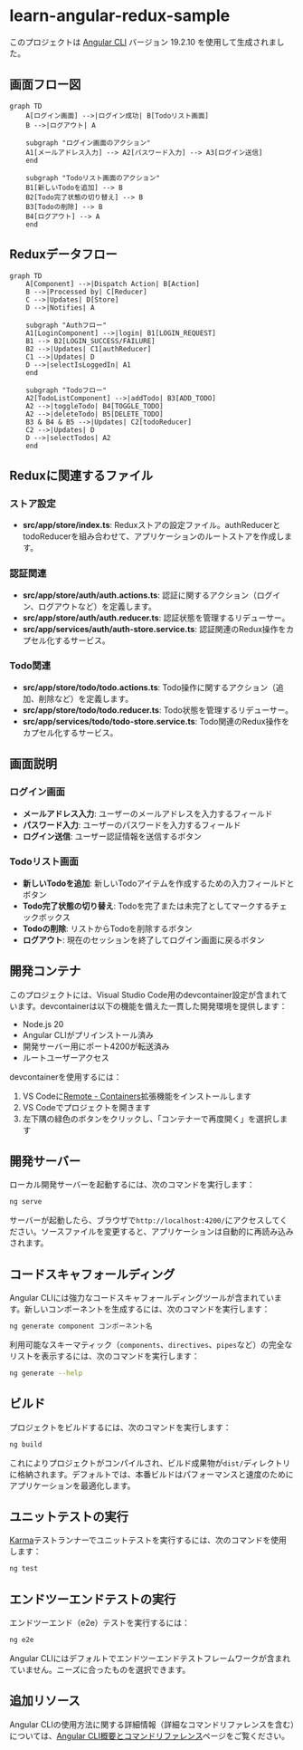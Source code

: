 # learn-angular-redux-sample

このプロジェクトは [Angular CLI](https://github.com/angular/angular-cli) バージョン 19.2.10 を使用して生成されました。

## 画面フロー図

```mermaid
graph TD
    A[ログイン画面] -->|ログイン成功| B[Todoリスト画面]
    B -->|ログアウト| A

    subgraph "ログイン画面のアクション"
    A1[メールアドレス入力] --> A2[パスワード入力] --> A3[ログイン送信]
    end

    subgraph "Todoリスト画面のアクション"
    B1[新しいTodoを追加] --> B
    B2[Todo完了状態の切り替え] --> B
    B3[Todoの削除] --> B
    B4[ログアウト] --> A
    end
```

## Reduxデータフロー

```mermaid
graph TD
    A[Component] -->|Dispatch Action| B[Action]
    B -->|Processed by| C[Reducer]
    C -->|Updates| D[Store]
    D -->|Notifies| A

    subgraph "Authフロー"
    A1[LoginComponent] -->|login| B1[LOGIN_REQUEST]
    B1 --> B2[LOGIN_SUCCESS/FAILURE]
    B2 -->|Updates| C1[authReducer]
    C1 -->|Updates| D
    D -->|selectIsLoggedIn| A1
    end

    subgraph "Todoフロー"
    A2[TodoListComponent] -->|addTodo| B3[ADD_TODO]
    A2 -->|toggleTodo| B4[TOGGLE_TODO]
    A2 -->|deleteTodo| B5[DELETE_TODO]
    B3 & B4 & B5 -->|Updates| C2[todoReducer]
    C2 -->|Updates| D
    D -->|selectTodos| A2
    end
```

## Reduxに関連するファイル

### ストア設定
- **src/app/store/index.ts**: Reduxストアの設定ファイル。authReducerとtodoReducerを組み合わせて、アプリケーションのルートストアを作成します。

### 認証関連
- **src/app/store/auth/auth.actions.ts**: 認証に関するアクション（ログイン、ログアウトなど）を定義します。
- **src/app/store/auth/auth.reducer.ts**: 認証状態を管理するリデューサー。
- **src/app/services/auth/auth-store.service.ts**: 認証関連のRedux操作をカプセル化するサービス。

### Todo関連
- **src/app/store/todo/todo.actions.ts**: Todo操作に関するアクション（追加、削除など）を定義します。
- **src/app/store/todo/todo.reducer.ts**: Todo状態を管理するリデューサー。
- **src/app/services/todo/todo-store.service.ts**: Todo関連のRedux操作をカプセル化するサービス。

## 画面説明

### ログイン画面
- **メールアドレス入力**: ユーザーのメールアドレスを入力するフィールド
- **パスワード入力**: ユーザーのパスワードを入力するフィールド
- **ログイン送信**: ユーザー認証情報を送信するボタン

### Todoリスト画面
- **新しいTodoを追加**: 新しいTodoアイテムを作成するための入力フィールドとボタン
- **Todo完了状態の切り替え**: Todoを完了または未完了としてマークするチェックボックス
- **Todoの削除**: リストからTodoを削除するボタン
- **ログアウト**: 現在のセッションを終了してログイン画面に戻るボタン

## 開発コンテナ

このプロジェクトには、Visual Studio Code用のdevcontainer設定が含まれています。devcontainerは以下の機能を備えた一貫した開発環境を提供します：

- Node.js 20
- Angular CLIがプリインストール済み
- 開発サーバー用にポート4200が転送済み
- ルートユーザーアクセス

devcontainerを使用するには：
1. VS Codeに[Remote - Containers](https://marketplace.visualstudio.com/items?itemName=ms-vscode-remote.remote-containers)拡張機能をインストールします
2. VS Codeでプロジェクトを開きます
3. 左下隅の緑色のボタンをクリックし、「コンテナーで再度開く」を選択します

## 開発サーバー

ローカル開発サーバーを起動するには、次のコマンドを実行します：

```bash
ng serve
```

サーバーが起動したら、ブラウザで`http://localhost:4200/`にアクセスしてください。ソースファイルを変更すると、アプリケーションは自動的に再読み込みされます。

## コードスキャフォールディング

Angular CLIには強力なコードスキャフォールディングツールが含まれています。新しいコンポーネントを生成するには、次のコマンドを実行します：

```bash
ng generate component コンポーネント名
```

利用可能なスキーマティック（`components`、`directives`、`pipes`など）の完全なリストを表示するには、次のコマンドを実行します：

```bash
ng generate --help
```

## ビルド

プロジェクトをビルドするには、次のコマンドを実行します：

```bash
ng build
```

これによりプロジェクトがコンパイルされ、ビルド成果物が`dist/`ディレクトリに格納されます。デフォルトでは、本番ビルドはパフォーマンスと速度のためにアプリケーションを最適化します。

## ユニットテストの実行

[Karma](https://karma-runner.github.io)テストランナーでユニットテストを実行するには、次のコマンドを使用します：

```bash
ng test
```

## エンドツーエンドテストの実行

エンドツーエンド（e2e）テストを実行するには：

```bash
ng e2e
```

Angular CLIにはデフォルトでエンドツーエンドテストフレームワークが含まれていません。ニーズに合ったものを選択できます。

## 追加リソース

Angular CLIの使用方法に関する詳細情報（詳細なコマンドリファレンスを含む）については、[Angular CLI概要とコマンドリファレンス](https://angular.dev/tools/cli)ページをご覧ください。
